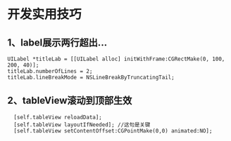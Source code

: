 # 开发实用技巧
## 1、label展示两行超出...
```shell
UILabel *titleLab = [[UILabel alloc] initWithFrame:CGRectMake(0, 100, 200, 40)];
titleLab.numberOfLines = 2;
titleLab.lineBreakMode = NSLineBreakByTruncatingTail;
```
## 2、tableView滚动到顶部生效
```shell
  [self.tableView reloadData];
  [self.tableView layoutIfNeeded]; //这句是关键
  [self.tableView setContentOffset:CGPointMake(0,0) animated:NO];
```